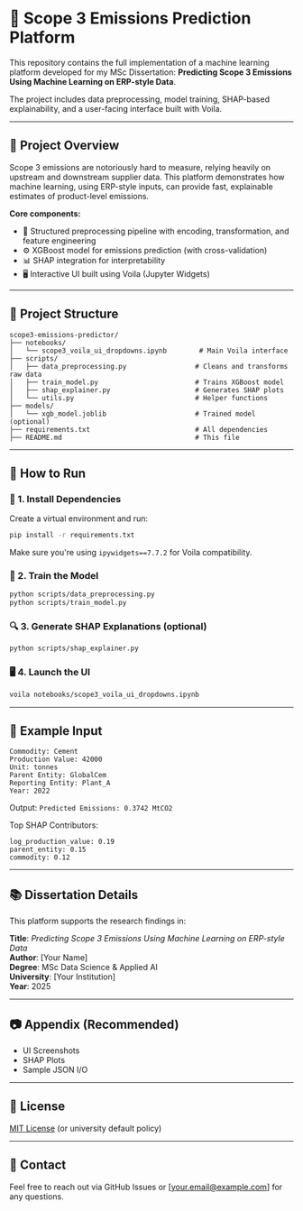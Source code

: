 # 📘 Scope 3 Emissions Prediction Platform

This repository contains the full implementation of a machine learning platform developed for my MSc Dissertation: **Predicting Scope 3 Emissions Using Machine Learning on ERP-style Data**.

The project includes data preprocessing, model training, SHAP-based explainability, and a user-facing interface built with Voila.

---

## 📌 Project Overview

Scope 3 emissions are notoriously hard to measure, relying heavily on upstream and downstream supplier data. This platform demonstrates how machine learning, using ERP-style inputs, can provide fast, explainable estimates of product-level emissions.

**Core components:**
- 🧼 Structured preprocessing pipeline with encoding, transformation, and feature engineering
- ⚙️ XGBoost model for emissions prediction (with cross-validation)
- 📊 SHAP integration for interpretability
- 🖥️ Interactive UI built using Voila (Jupyter Widgets)

---

## 📁 Project Structure

```
scope3-emissions-predictor/
├── notebooks/
│   └── scope3_voila_ui_dropdowns.ipynb        # Main Voila interface
├── scripts/
│   ├── data_preprocessing.py                 # Cleans and transforms raw data
│   ├── train_model.py                        # Trains XGBoost model
│   ├── shap_explainer.py                     # Generates SHAP plots
│   └── utils.py                              # Helper functions
├── models/
│   └── xgb_model.joblib                      # Trained model (optional)
├── requirements.txt                          # All dependencies
├── README.md                                 # This file
```

---

## 🚀 How to Run

### 🔧 1. Install Dependencies
Create a virtual environment and run:
```bash
pip install -r requirements.txt
```

Make sure you're using `ipywidgets==7.7.2` for Voila compatibility.

### 🧠 2. Train the Model
```bash
python scripts/data_preprocessing.py
python scripts/train_model.py
```

### 🔍 3. Generate SHAP Explanations (optional)
```bash
python scripts/shap_explainer.py
```

### 🖥️ 4. Launch the UI
```bash
voila notebooks/scope3_voila_ui_dropdowns.ipynb
```

---

## 🧪 Example Input
```
Commodity: Cement
Production Value: 42000
Unit: tonnes
Parent Entity: GlobalCem
Reporting Entity: Plant_A
Year: 2022
```

Output: `Predicted Emissions: 0.3742 MtCO2`

Top SHAP Contributors:
```
log_production_value: 0.19
parent_entity: 0.15
commodity: 0.12
```

---

## 📚 Dissertation Details
This platform supports the research findings in:

**Title**: _Predicting Scope 3 Emissions Using Machine Learning on ERP-style Data_  
**Author**: [Your Name]  
**Degree**: MSc Data Science & Applied AI  
**University**: [Your Institution]  
**Year**: 2025

---

## 📷 Appendix (Recommended)
- UI Screenshots
- SHAP Plots
- Sample JSON I/O

---

## 📄 License
[MIT License](LICENSE) (or university default policy)

---

## 🙋 Contact
Feel free to reach out via GitHub Issues or [your.email@example.com] for any questions.
